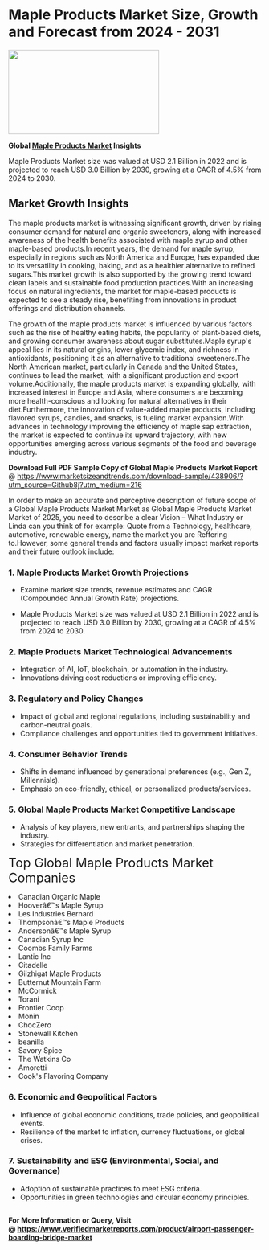 <H1>Maple Products Market Size, Growth and Forecast from 2024 - 2031</H1><img class="aligncenter size-medium wp-image-584254" src="https://thirdeyenews.in/wp-content/uploads/2024/09/Global-Market-Research-300x168.jpeg" alt="" width="300" height="168" /><p><strong>Global&nbsp;<a href="https://www.marketsizeandtrends.com/download-sample/438906/?utm_source=Github8j?utm_medium=216">Maple Products Market</a> Insights</strong></p><p>Maple Products Market size was valued at USD 2.1 Billion in 2022 and is projected to reach USD 3.0 Billion by 2030, growing at a CAGR of 4.5% from 2024 to 2030.</p><p><h2>Market Growth Insights</h2> <p>The maple products market is witnessing significant growth, driven by rising consumer demand for natural and organic sweeteners, along with increased awareness of the health benefits associated with maple syrup and other maple-based products.In recent years, the demand for maple syrup, especially in regions such as North America and Europe, has expanded due to its versatility in cooking, baking, and as a healthier alternative to refined sugars.This market growth is also supported by the growing trend toward clean labels and sustainable food production practices.With an increasing focus on natural ingredients, the market for maple-based products is expected to see a steady rise, benefiting from innovations in product offerings and distribution channels.</p> <p>The growth of the maple products market is influenced by various factors such as the rise of healthy eating habits, the popularity of plant-based diets, and growing consumer awareness about sugar substitutes.Maple syrup's appeal lies in its natural origins, lower glycemic index, and richness in antioxidants, positioning it as an alternative to traditional sweeteners.The North American market, particularly in Canada and the United States, continues to lead the market, with a significant production and export volume.Additionally, the maple products market is expanding globally, with increased interest in Europe and Asia, where consumers are becoming more health-conscious and looking for natural alternatives in their diet.Furthermore, the innovation of value-added maple products, including flavored syrups, candies, and snacks, is fueling market expansion.With advances in technology improving the efficiency of maple sap extraction, the market is expected to continue its upward trajectory, with new opportunities emerging across various segments of the food and beverage industry.</p> <p><span class=""><strong>Download Full PDF Sample Copy of Global Maple Products Market Report</strong> @ <a href="https://www.marketsizeandtrends.com/download-sample/438906/?utm_source=Github8j?utm_medium=216" target="_blank">https://www.marketsizeandtrends.com/download-sample/438906/?utm_source=Github8j?utm_medium=216</a></span></p><p>In order to make an accurate and perceptive description of future scope of a Global&nbsp;Maple Products Market Market as Global&nbsp;Maple Products Market Market of 2025, you need to describe a clear Vision &ndash; What Industry or Linda can you think of for example: Quote from a Technology, healthcare, automotive, renewable energy, name the market you are Reffering to.However, some general trends and factors usually impact market reports and their future outlook include:</p><h3>1.&nbsp;<strong>Maple Products Market Growth Projections</strong></h3><ul><li>Examine market size trends, revenue estimates and CAGR (Compounded Annual Growth Rate) projections.</li><li><p>Maple Products Market size was valued at USD 2.1 Billion in 2022 and is projected to reach USD 3.0 Billion by 2030, growing at a CAGR of 4.5% from 2024 to 2030.</p></li></ul><h3>2.&nbsp;<strong>Maple Products Market Technological Advancements</strong></h3><ul><li>Integration of AI, IoT, blockchain, or automation in the industry.</li><li>Innovations driving cost reductions or improving efficiency.</li></ul><h3>3.&nbsp;<strong>Regulatory and Policy Changes</strong></h3><ul><li>Impact of global and regional regulations, including sustainability and carbon-neutral goals.</li><li>Compliance challenges and opportunities tied to government initiatives.</li></ul><h3>4.&nbsp;<strong>Consumer Behavior Trends</strong></h3><ul><li>Shifts in demand influenced by generational preferences (e.g., Gen Z, Millennials).</li><li>Emphasis on eco-friendly, ethical, or personalized products/services.</li></ul><h3>5.&nbsp;<strong>Global Maple Products Market Competitive Landscape</strong></h3><ul><li>Analysis of key players, new entrants, and partnerships shaping the industry.</li><li>Strategies for differentiation and market penetration.</li></ul><p data-pm-slice="1 1 []"><span style="color: inherit; font-family: inherit; font-size: 25px;">Top Global Maple Products Market Companies</span></p><div class="" data-test-id=""><p><li>Canadian Organic Maple</li><li> Hooverâ€™s Maple Syrup</li><li> Les Industries Bernard</li><li> Thompsonâ€™s Maple Products</li><li> Andersonâ€™s Maple Syrup</li><li> Canadian Syrup Inc</li><li> Coombs Family Farms</li><li> Lantic Inc</li><li> Citadelle</li><li> Giizhigat Maple Products</li><li> Butternut Mountain Farm</li><li> McCormick</li><li> Torani</li><li> Frontier Coop</li><li> Monin</li><li> ChocZero</li><li> Stonewall Kitchen</li><li> beanilla</li><li> Savory Spice</li><li> The Watkins Co</li><li> Amoretti</li><li> Cook's Flavoring Company</li></p></div><h3>6.&nbsp;<strong>Economic and Geopolitical Factors</strong></h3><ul><li>Influence of global economic conditions, trade policies, and geopolitical events.</li><li>Resilience of the market to inflation, currency fluctuations, or global crises.</li></ul><h3>7.&nbsp;<strong>Sustainability and ESG (Environmental, Social, and Governance)</strong></h3><ul><li>Adoption of sustainable practices to meet ESG criteria.</li><li>Opportunities in green technologies and circular economy principles.</li></ul><h2><strong style="font-size: 14px;">For More Information or Query, Visit @&nbsp;</strong><a style="background-color: #ffffff; font-size: 14px;" href="https://www.marketsizeandtrends.com/report/maple-products-market/" target="_blank">https://www.verifiedmarketreports.com/product/airport-passenger-boarding-bridge-market</a></h2>